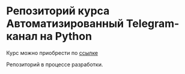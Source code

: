 # Репозиторий курса Автоматизированный Telegram-канал на Python
Курс можно приобрести по [ссылке](https://stepik.org/a/176454)

Репозиторий в процессе разработки.
